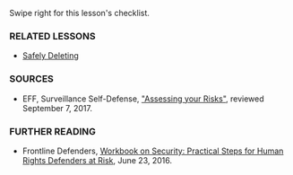 [Title]: # (What now?)
[Order]: # (3)

Swipe right for this lesson's checklist.

### RELATED LESSONS

*   [Safely Deleting](umbrella://lesson/safely-deleting)

### SOURCES

*   EFF, Surveillance Self-Defense, ["Assessing your Risks"](https://ssd.eff.org/en/module/assessing-your-risks), reviewed September 7, 2017.

### FURTHER READING

*   Frontline Defenders, [Workbook on Security: Practical Steps for Human Rights Defenders at Risk](https://www.frontlinedefenders.org/en/resource-publication/workbook-security-practical-steps-human-rights-defenders-risk),  June 23, 2016.
